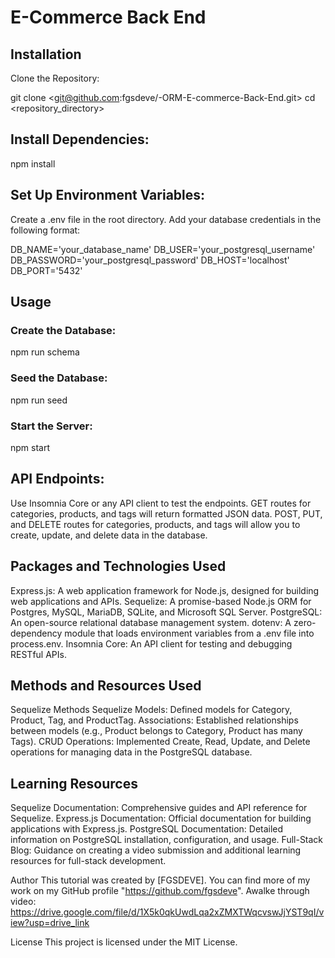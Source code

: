 # E-Commerce Back End

## Installation
Clone the Repository:

git clone <git@github.com:fgsdeve/-ORM-E-commerce-Back-End.git>
cd <repository_directory>

## Install Dependencies:
npm install

## Set Up Environment Variables:

Create a .env file in the root directory.
Add your database credentials in the following format:

DB_NAME='your_database_name'
DB_USER='your_postgresql_username'
DB_PASSWORD='your_postgresql_password'
DB_HOST='localhost'
DB_PORT='5432'

## Usage

### Create the Database:

npm run schema

### Seed the Database:

npm run seed

### Start the Server:

npm start

## API Endpoints:

Use Insomnia Core or any API client to test the endpoints.
GET routes for categories, products, and tags will return formatted JSON data.
POST, PUT, and DELETE routes for categories, products, and tags will allow you to create, update, and delete data in the database.

## Packages and Technologies Used

Express.js: A web application framework for Node.js, designed for building web applications and APIs.
Sequelize: A promise-based Node.js ORM for Postgres, MySQL, MariaDB, SQLite, and Microsoft SQL Server.
PostgreSQL: An open-source relational database management system.
dotenv: A zero-dependency module that loads environment variables from a .env file into process.env.
Insomnia Core: An API client for testing and debugging RESTful APIs.

## Methods and Resources Used

Sequelize Methods
Sequelize Models: Defined models for Category, Product, Tag, and ProductTag.
Associations: Established relationships between models (e.g., Product belongs to Category, Product has many Tags).
CRUD Operations: Implemented Create, Read, Update, and Delete operations for managing data in the PostgreSQL database.

## Learning Resources
Sequelize Documentation: Comprehensive guides and API reference for Sequelize.
Express.js Documentation: Official documentation for building applications with Express.js.
PostgreSQL Documentation: Detailed information on PostgreSQL installation, configuration, and usage.
Full-Stack Blog: Guidance on creating a video submission and additional learning resources for full-stack development.

Author
This tutorial was created by [FGSDEVE]. You can find more of my work on my GitHub profile "https://github.com/fgsdeve". 
Awalke through video: https://drive.google.com/file/d/1X5k0qkUwdLqa2xZMXTWqcvswJjYST9qI/view?usp=drive_link

License
This project is licensed under the MIT License.
